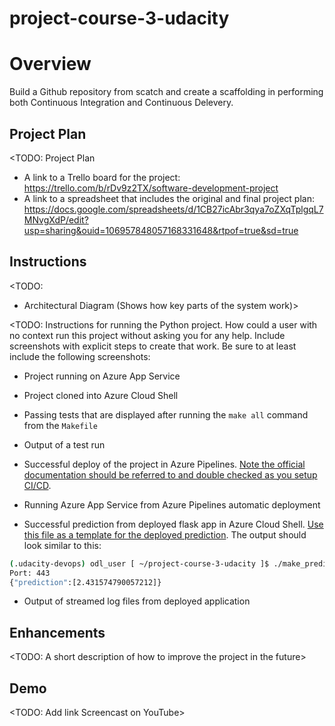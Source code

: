 # project-course-3-udacity
# Overview

Build a Github repository from scatch and create a scaffolding in performing both Continuous Integration and Continuous Delevery.

## Project Plan
<TODO: Project Plan

* A link to a Trello board for the project: https://trello.com/b/rDv9z2TX/software-development-project
* A link to a spreadsheet that includes the original and final project plan: https://docs.google.com/spreadsheets/d/1CB27icAbr3qya7oZXqTplgqL7MNvgXdP/edit?usp=sharing&ouid=106957848057168331648&rtpof=true&sd=true


## Instructions

<TODO:  
* Architectural Diagram (Shows how key parts of the system work)>

<TODO:  Instructions for running the Python project.  How could a user with no context run this project without asking you for any help.  Include screenshots with explicit steps to create that work. Be sure to at least include the following screenshots:

* Project running on Azure App Service

* Project cloned into Azure Cloud Shell

* Passing tests that are displayed after running the `make all` command from the `Makefile`


* Output of a test run

* Successful deploy of the project in Azure Pipelines.  [Note the official documentation should be referred to and double checked as you setup CI/CD](https://docs.microsoft.com/en-us/azure/devops/pipelines/ecosystems/python-webapp?view=azure-devops).

* Running Azure App Service from Azure Pipelines automatic deployment

* Successful prediction from deployed flask app in Azure Cloud Shell.  [Use this file as a template for the deployed prediction](https://github.com/udacity/nd082-Azure-Cloud-DevOps-Starter-Code/blob/master/C2-AgileDevelopmentwithAzure/project/starter_files/flask-sklearn/make_predict_azure_app.sh).
The output should look similar to this:

```bash
(.udacity-devops) odl_user [ ~/project-course-3-udacity ]$ ./make_predict_azure_app.sh 
Port: 443
{"prediction":[2.431574790057212]}
```

* Output of streamed log files from deployed application

> 

## Enhancements

<TODO: A short description of how to improve the project in the future>

## Demo 

<TODO: Add link Screencast on YouTube>


